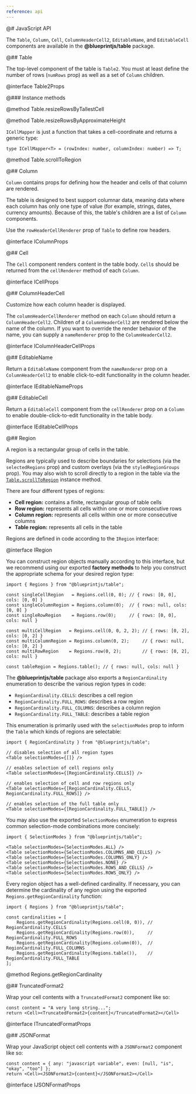 ```yaml
---
reference: api
---
```


@# JavaScript API

The `Table`, `Column`, `Cell`, `ColumnHeaderCell2`, `EditableName`, and `EditableCell`
components are available in the __@blueprintjs/table__ package.

@## Table

The top-level component of the table is `Table2`. You must at least define the
number of rows (`numRows` prop) as well as a set of `Column` children.

@interface Table2Props

@### Instance methods


@method Table.resizeRowsByTallestCell

@method Table.resizeRowsByApproximateHeight


`ICellMapper` is just a function that takes a cell-coordinate and returns a generic type:



```tsx
type ICellMapper<T> = (rowIndex: number, columnIndex: number) => T;
```


@method Table.scrollToRegion

@## Column

`Column` contains props for defining how the header and cells of that column
are rendered.

The table is designed to best support columnar data, meaning data where each column
has only one type of value (for example, strings, dates, currency amounts).
Because of this, the table's children are a list of `Column` components.

Use the `rowHeaderCellRenderer` prop of `Table` to define row headers.

@interface IColumnProps

@## Cell

The `Cell` component renders content in the table body. `Cell`s should be
returned from the `cellRenderer` method of each `Column`.

@interface ICellProps

@## ColumnHeaderCell

Customize how each column header is displayed.

The `columnHeaderCellRenderer` method on each `Column` should return a
`ColumnHeaderCell2`. Children of a `ColumnHeaderCell2` are rendered below
the name of the column. If you want to override the render behavior of the
name, you can supply a `nameRenderer` prop to the `ColumnHeaderCell2`.

@interface IColumnHeaderCellProps

@## EditableName

Return a `EditableName` component from the `nameRenderer` prop on a
`ColumnHeaderCell2` to enable click-to-edit functionality in the column
header.

@interface IEditableNameProps

@## EditableCell

Return a `EditableCell` component from the `cellRenderer` prop on a
`Column` to enable double-click-to-edit functionality in the table body.

@interface IEditableCellProps

@## Region

A region is a rectangular group of cells in the table.

Regions are typically used to describe boundaries for selections (via the
`selectedRegions` prop) and custom overlays (via the `styledRegionGroups` prop).
You may also wish to scroll directly to a region in the table via the
[`Table.scrollToRegion`](#table/api.instance-methods) instance method.

There are four different types of regions:
- __Cell region:__ contains a finite, rectangular group of table cells
- __Row region:__ represents all cells within one or more consecutive rows
- __Column region:__ represents all cells within one or more consecutive columns
- __Table region:__ represents all cells in the table

Regions are defined in code according to the `IRegion` interface:

@interface IRegion

You can construct region objects manually according to this interface, but we
recommend using our exported __factory methods__ to help you construct the
appropriate schema for your desired region type:

```tsx
import { Regions } from "@blueprintjs/table";

const singleCellRegion   = Regions.cell(0, 0); // { rows: [0, 0], cols: [0, 0] }
const singleColumnRegion = Regions.column(0);  // { rows: null, cols: [0, 0] }
const singleRowRegion    = Regions.row(0);     // { rows: [0, 0], cols: null }

const multiCellRegion   = Regions.cell(0, 0, 2, 2); // { rows: [0, 2], cols: [0, 2] }
const multiColumnRegion = Regions.column(0, 2);     // { rows: null, cols: [0, 2] }
const multiRowRegion    = Regions.row(0, 2);        // { rows: [0, 2], cols: null }

const tableRegion = Regions.table(); // { rows: null, cols: null }
```

The __@blueprintjs/table__ package also exports a `RegionCardinality`
enumeration to describe the various region types in code:
- `RegionCardinality.CELLS`: describes a cell region
- `RegionCardinality.FULL_ROWS`: describes a row region
- `RegionCardinality.FULL_COLUMNS`: describes a column region
- `RegionCardinality.FULL_TABLE`: describes a table region

This enumeration is primarily used with the `selectionModes` prop to inform the
`Table` which kinds of regions are selectable:

```tsx
import { RegionCardinality } from "@blueprintjs/table";

// disables selection of all region types
<Table selectionModes={[]} />

// enables selection of cell regions only
<Table selectionModes={[RegionCardinality.CELLS]} />

// enables selection of cell and row regions only
<Table selectionModes={[RegionCardinality.CELLS, RegionCardinality.FULL_ROWS]} />

// enables selection of the full table only
<Table selectionModes={[RegionCardinality.FULL_TABLE]} />
```

You may also use the exported `SelectionModes` enumeration to express common
selection-mode combinations more concisely:

```tsx
import { SelectionModes } from "@blueprintjs/table";

<Table selectionModes={SelectionModes.ALL} />
<Table selectionModes={SelectionModes.COLUMNS_AND_CELLS} />
<Table selectionModes={SelectionModes.COLUMNS_ONLY} />
<Table selectionModes={SelectionModes.NONE} />
<Table selectionModes={SelectionModes.ROWS_AND_CELLS} />
<Table selectionModes={SelectionModes.ROWS_ONLY} />
```

Every region object has a well-defined cardinality. If necessary, you can
determine the cardinality of any region using the exported
`Regions.getRegionCardinality` function:

```tsx
import { Regions } from "@blueprintjs/table";

const cardinalities = [
    Regions.getRegionCardinality(Regions.cell(0, 0)), // RegionCardinality.CELLS
    Regions.getRegionCardinality(Regions.row(0)),     // RegionCardinality.FULL_ROWS
    Regions.getRegionCardinality(Regions.column(0)),  // RegionCardinality.FULL_COLUMNS
    Regions.getRegionCardinality(Regions.table()),    // RegionCardinality.FULL_TABLE
];
```

@method Regions.getRegionCardinality

@## TruncatedFormat2

Wrap your cell contents with a `TruncatedFormat2` component like so:

```tsx
const content = "A very long string...";
return <Cell><TruncatedFormat2>{content}</TruncatedFormat2></Cell>
```

@interface ITruncatedFormatProps

@## JSONFormat

Wrap your JavaScript object cell contents with a `JSONFormat2` component like so:

```tsx
const content = { any: "javascript variable", even: [null, "is", "okay", "too"] };
return <Cell><JSONFormat2>{content}</JSONFormat2></Cell>
```

@interface IJSONFormatProps
